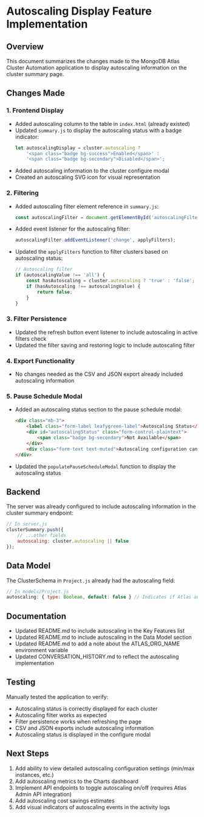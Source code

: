 # Autoscaling Display Feature Implementation

## Overview
This document summarizes the changes made to the MongoDB Atlas Cluster Automation application to display autoscaling information on the cluster summary page.

## Changes Made

### 1. Frontend Display
- Added autoscaling column to the table in `index.html` (already existed)
- Updated `summary.js` to display the autoscaling status with a badge indicator:
  ```javascript
  let autoscalingDisplay = cluster.autoscaling ? 
      '<span class="badge bg-success">Enabled</span>' : 
      '<span class="badge bg-secondary">Disabled</span>';
  ```
- Added autoscaling information to the cluster configure modal
- Created an autoscaling SVG icon for visual representation

### 2. Filtering
- Added autoscaling filter element reference in `summary.js`:
  ```javascript
  const autoscalingFilter = document.getElementById('autoscalingFilter');
  ```
- Added event listener for the autoscaling filter:
  ```javascript
  autoscalingFilter.addEventListener('change', applyFilters);
  ```
- Updated the `applyFilters` function to filter clusters based on autoscaling status:
  ```javascript
  // Autoscaling filter
  if (autoscalingValue !== 'all') {
      const hasAutoscaling = cluster.autoscaling ? 'true' : 'false';
      if (hasAutoscaling !== autoscalingValue) {
          return false;
      }
  }
  ```

### 3. Filter Persistence
- Updated the refresh button event listener to include autoscaling in active filters check
- Updated the filter saving and restoring logic to include autoscaling filter

### 4. Export Functionality
- No changes needed as the CSV and JSON export already included autoscaling information

### 5. Pause Schedule Modal
- Added an autoscaling status section to the pause schedule modal:
  ```html
  <div class="mb-3">
      <label class="form-label leafygreen-label">Autoscaling Status</label>
      <div id="autoscalingStatus" class="form-control-plaintext">
          <span class="badge bg-secondary">Not Available</span>
      </div>
      <div class="form-text text-muted">Autoscaling configuration can only be changed in MongoDB Atlas</div>
  </div>
  ```
- Updated the `populatePauseScheduleModal` function to display the autoscaling status

## Backend
The server was already configured to include autoscaling information in the cluster summary endpoint:
```javascript
// In server.js
clusterSummary.push({
    // ...other fields
    autoscaling: cluster.autoscaling || false
});
```

## Data Model
The ClusterSchema in `Project.js` already had the autoscaling field:
```javascript
// In models/Project.js
autoscaling: { type: Boolean, default: false } // Indicates if Atlas autoscaling is enabled for the cluster
```

## Documentation
- Updated README.md to include autoscaling in the Key Features list
- Updated README.md to include autoscaling in the Data Model section
- Updated README.md to add a note about the ATLAS_ORG_NAME environment variable
- Updated CONVERSATION_HISTORY.md to reflect the autoscaling implementation

## Testing
Manually tested the application to verify:
- Autoscaling status is correctly displayed for each cluster
- Autoscaling filter works as expected
- Filter persistence works when refreshing the page
- CSV and JSON exports include autoscaling information
- Autoscaling status is displayed in the configure modal

## Next Steps
1. Add ability to view detailed autoscaling configuration settings (min/max instances, etc.)
2. Add autoscaling metrics to the Charts dashboard
3. Implement API endpoints to toggle autoscaling on/off (requires Atlas Admin API integration)
4. Add autoscaling cost savings estimates
5. Add visual indicators of autoscaling events in the activity logs
